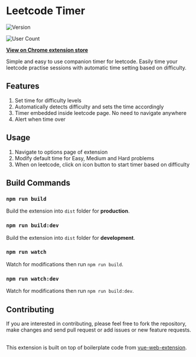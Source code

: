 # Leetcode Timer

![Version](https://img.shields.io/chrome-web-store/v/hihcjkhhlbmckhhnjamfomegbnlffcni)

![User Count](https://img.shields.io/chrome-web-store/users/hihcjkhhlbmckhhnjamfomegbnlffcni)

**[View on Chrome extension store](https://chrome.google.com/webstore/detail/leetcode-timer/gfkgelnlcnomnahkfmhemgpahgmibofd)**

Simple and easy to use companion timer for leetcode. Easily time your leetcode practise sessions with automatic time setting based on difficulty.

## Features

1. Set time for difficulty levels
2. Automatically detects difficulty and sets the time accordingly
3. Timer embedded inside leetcode page. No need to navigate anywhere
4. Alert when time over

## Usage

1. Navigate to options page of extension
2. Modify default time for Easy, Medium and Hard problems
3. When on leetcode, click on icon button to start timer based on difficulty

## Build Commands

### `npm run build`

Build the extension into `dist` folder for **production**.

### `npm run build:dev`

Build the extension into `dist` folder for **development**.

### `npm run watch`

Watch for modifications then run `npm run build`.

### `npm run watch:dev`

Watch for modifications then run `npm run build:dev`.

## Contributing

If you are interested in contributing, please feel free to fork the repository, make changes and send pull request or add issues or new feature requests.

\
This extension is built on top of boilerplate code from [vue-web-extension](https://github.com/Kocal/vue-web-extension).

